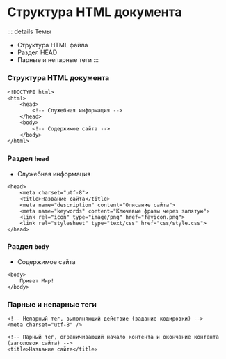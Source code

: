 # Структура HTML документа

::: details Темы
- Структура HTML файла
- Раздел HEAD
- Парные и непарные теги
:::


<!-- xxxxxxxxxxxxxxxxxxxxxxxxxxxxxxxxxxxxxxxxxxxxxxxxxxxxxxx -->
### Структура HTML документа
<!-- xxxxxxxxxxxxxxxxxxxxxxxxxxxxxxxxxxxxxxxxxxxxxxxxxxxxxxx -->
```html:no-line-numbers
<!DOCTYPE html>
<html>
	<head>
		<!-- Служебная информация -->
	</head>
	<body>
		<!-- Содержимое сайта -->
	</body>
</html>
```


<!-- xxxxxxxxxxxxxxxxxxxxxxxxxxxxxxxxxxxxxxxxxxxxxxxxxxxxxxx -->
### Раздел `head`
<!-- xxxxxxxxxxxxxxxxxxxxxxxxxxxxxxxxxxxxxxxxxxxxxxxxxxxxxxx -->
- Служебная информация

```html:no-line-numbers
<head>
	<meta charset="utf-8">
	<title>Название сайта</title>
	<meta name="description" content="Описание сайта">
	<meta name="keywords" content="Ключевые фразы через запятую">
	<link rel="icon" type="image/png" href="favicon.png">
	<link rel="stylesheet" type="text/css" href="css/style.css">
</head>
```


<!-- xxxxxxxxxxxxxxxxxxxxxxxxxxxxxxxxxxxxxxxxxxxxxxxxxxxxxxx -->
### Раздел `body`
<!-- xxxxxxxxxxxxxxxxxxxxxxxxxxxxxxxxxxxxxxxxxxxxxxxxxxxxxxx -->
- Содержимое сайта

```html:no-line-numbers
<body>
	Привет Мир!
</body>
```


<!-- xxxxxxxxxxxxxxxxxxxxxxxxxxxxxxxxxxxxxxxxxxxxxxxxxxxxxxx -->
### Парные и непарные теги
<!-- xxxxxxxxxxxxxxxxxxxxxxxxxxxxxxxxxxxxxxxxxxxxxxxxxxxxxxx -->
```html:no-line-numbers
<!-- Непарный тег, выполняющий действие (задание кодировки) -->
<meta charset="utf-8" />

<!-- Парный тег, ограничивающий начало контента и окончание контента (заголовок сайта) -->
<title>Название сайта</title>
```
